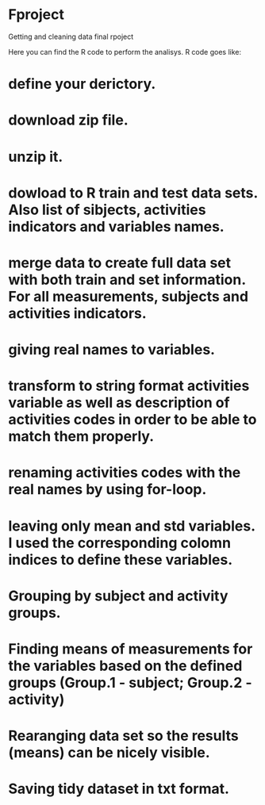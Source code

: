 # Fproject
Getting and cleaning data final rpoject

Here you can find the R code to perform the analisys.
R code goes like: 
# define your derictory.
# download zip file.
# unzip it.
# dowload to R train and test data sets. Also list of sibjects,  activities indicators and variables names. 
# merge data to create full data set with both train and set information. For all measurements, subjects and activities indicators.
# giving real names to variables.
# transform to string format activities variable as well as description of activities codes in order to be able to match them properly.
# renaming activities codes with the real names by using for-loop.
# leaving only mean and std variables. I used the corresponding colomn indices to define these variables.
# Grouping by subject and activity groups.
# Finding means of measurements for the variables based on the defined groups (Group.1 - subject; Group.2 - activity)
# Rearanging data set so the results (means)  can be nicely visible.
# Saving tidy dataset in txt format.



